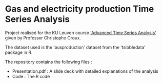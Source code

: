 # Gas and electricity production Time Series Analysis
Project realised for the KU Leuven course ['Advanced Time Series Analysis'](https://onderwijsaanbod.kuleuven.be/syllabi/e/D0M63BE.htm#activetab=doelstellingen_idp3278528) given by Professor Christophe Croux.

The dataset used is the 'ausproduction' dataset from the 'tsibbledata' package in R.

The repository contains the following files :
- Presentation.pdf : A slide deck with detailed explanations of the analysis
- Code : The R code
